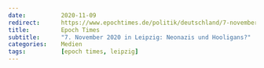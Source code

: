 ```yaml
---
date:          2020-11-09
redirect:      https://www.epochtimes.de/politik/deutschland/7-november-2020-in-leipzig-neonazis-und-hooligans-a3375809.html
title:         Epoch Times
subtitle:      "7. November 2020 in Leipzig: Neonazis und Hooligans?"
categories:    Medien
tags:          [epoch times, leipzig]
---
```

